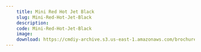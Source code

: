 ```yaml
---
    title: Mini Red Hot Jet Black
    slug: Mini-Red-Hot-Jet-Black
    description:
    code: Mini-Red-Hot-Jet-Black
    image:
    download: https://cmdiy-archive.s3.us-east-1.amazonaws.com/brochures/documents/Mini+Red+Hot+Jet+Black.pdf
---
```

<!-- Content of the page -->

##
        